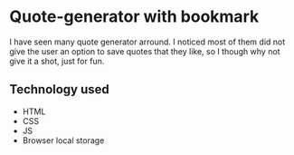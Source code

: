 # Quote-generator with bookmark

I have seen many quote generator arround. I noticed most of them did not give the user an option to save quotes that they like, so I though why not give it a shot, just for fun.

## Technology used

 - HTML
 - CSS
 - JS
 - Browser local storage
